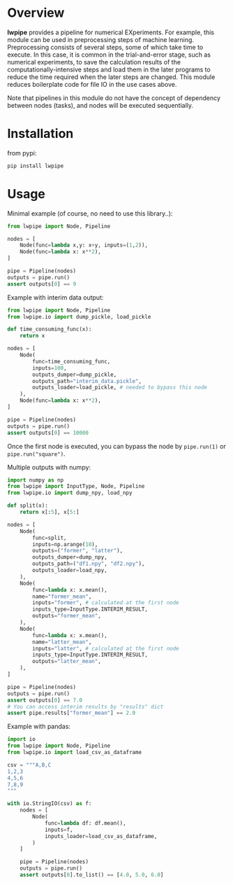 # Overview
**lwpipe** provides a pipeline for numerical EXperiments.
For example, this module can be used in preprocessing steps of machine learning. Preprocessing consists of several steps, some of which take time to execute. In this case, it is common in the trial-and-error stage, such as numerical experiments, to save the calculation results of the computationally-intensive steps and load them in the later programs to reduce the time required when the later steps are changed. This module reduces boilerplate code for file IO in the use cases above.

Note that pipelines in this module do not have the concept of dependency between nodes (tasks), and nodes will be executed sequentially.

# Installation
from pypi: 
``` sh
pip install lwpipe
```

# Usage
Minimal example (of course, no need to use this library..):
``` python
from lwpipe import Node, Pipeline

nodes = [
    Node(func=lambda x,y: x+y, inputs=(1,2)),
    Node(func=lambda x: x**2),
]

pipe = Pipeline(nodes)
outputs = pipe.run()
assert outputs[0] == 9
```

Example with interim data output:
``` python
from lwpipe import Node, Pipeline
from lwpipe.io import dump_pickle, load_pickle

def time_consuming_func(x):
    return x

nodes = [
    Node(
        func=time_consuming_func,
        inputs=100,
        outputs_dumper=dump_pickle,
        outputs_path="interim_data.pickle",
        outputs_loader=load_pickle, # needed to bypass this node
    ),
    Node(func=lambda x: x**2),
]

pipe = Pipeline(nodes)
outputs = pipe.run()
assert outputs[0] == 10000
```
Once the first node is executed, you can bypass the node by `pipe.run(1)` or `pipe.run("square")`.

Multiple outputs with numpy:
``` python
import numpy as np
from lwpipe import InputType, Node, Pipeline
from lwpipe.io import dump_npy, load_npy

def split(x):
    return x[:5], x[5:]

nodes = [
    Node(
        func=split,
        inputs=np.arange(10),
        outputs=("former", "latter"),
        outputs_dumper=dump_npy,
        outputs_path=("df1.npy", "df2.npy"),
        outputs_loader=load_npy,
    ),
    Node(
        func=lambda x: x.mean(),
        name="former_mean",
        inputs="former", # calculated at the first node
        inputs_type=InputType.INTERIM_RESULT,
        outputs="former_mean",
    ),
    Node(
        func=lambda x: x.mean(),
        name="latter_mean",
        inputs="latter", # calculated at the first node
        inputs_type=InputType.INTERIM_RESULT,
        outputs="latter_mean",
    ),
]

pipe = Pipeline(nodes)
outputs = pipe.run()
assert outputs[0] == 7.0
# You can access interim results by "results" dict
assert pipe.results["former_mean"] == 2.0
```

Example with pandas:
``` python
import io
from lwpipe import Node, Pipeline
from lwpipe.io import load_csv_as_dataframe

csv = """A,B,C
1,2,3
4,5,6
7,8,9
"""

with io.StringIO(csv) as f:
    nodes = [
        Node(
            func=lambda df: df.mean(),
            inputs=f,
            inputs_loader=load_csv_as_dataframe,
        )
    ]

    pipe = Pipeline(nodes)
    outputs = pipe.run()
    assert outputs[0].to_list() == [4.0, 5.0, 6.0]
```
